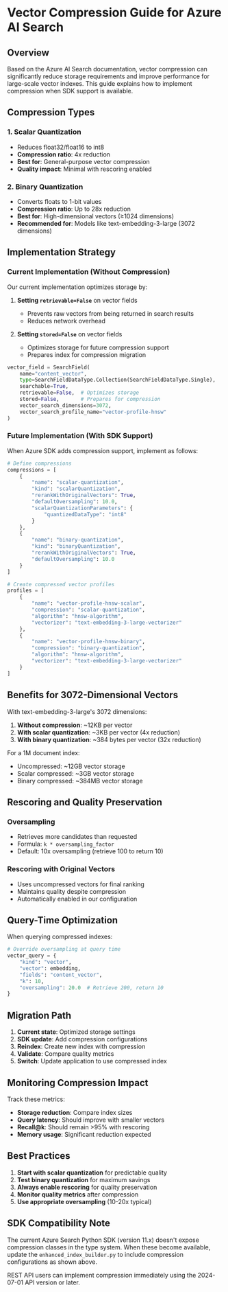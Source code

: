 # Vector Compression Guide for Azure AI Search

## Overview

Based on the Azure AI Search documentation, vector compression can significantly reduce storage requirements and improve performance for large-scale vector indexes. This guide explains how to implement compression when SDK support is available.

## Compression Types

### 1. **Scalar Quantization**
- Reduces float32/float16 to int8
- **Compression ratio**: 4x reduction
- **Best for**: General-purpose vector compression
- **Quality impact**: Minimal with rescoring enabled

### 2. **Binary Quantization**
- Converts floats to 1-bit values
- **Compression ratio**: Up to 28x reduction
- **Best for**: High-dimensional vectors (≥1024 dimensions)
- **Recommended for**: Models like text-embedding-3-large (3072 dimensions)

## Implementation Strategy

### Current Implementation (Without Compression)

Our current implementation optimizes storage by:

1. **Setting `retrievable=False`** on vector fields
   - Prevents raw vectors from being returned in search results
   - Reduces network overhead

2. **Setting `stored=False`** on vector fields
   - Optimizes storage for future compression support
   - Prepares index for compression migration

```python
vector_field = SearchField(
    name="content_vector",
    type=SearchFieldDataType.Collection(SearchFieldDataType.Single),
    searchable=True,
    retrievable=False,  # Optimizes storage
    stored=False,       # Prepares for compression
    vector_search_dimensions=3072,
    vector_search_profile_name="vector-profile-hnsw"
)
```

### Future Implementation (With SDK Support)

When Azure SDK adds compression support, implement as follows:

```python
# Define compressions
compressions = [
    {
        "name": "scalar-quantization",
        "kind": "scalarQuantization",
        "rerankWithOriginalVectors": True,
        "defaultOversampling": 10.0,
        "scalarQuantizationParameters": {
            "quantizedDataType": "int8"
        }
    },
    {
        "name": "binary-quantization",
        "kind": "binaryQuantization",
        "rerankWithOriginalVectors": True,
        "defaultOversampling": 10.0
    }
]

# Create compressed vector profiles
profiles = [
    {
        "name": "vector-profile-hnsw-scalar",
        "compression": "scalar-quantization",
        "algorithm": "hnsw-algorithm",
        "vectorizer": "text-embedding-3-large-vectorizer"
    },
    {
        "name": "vector-profile-hnsw-binary",
        "compression": "binary-quantization",
        "algorithm": "hnsw-algorithm",
        "vectorizer": "text-embedding-3-large-vectorizer"
    }
]
```

## Benefits for 3072-Dimensional Vectors

With text-embedding-3-large's 3072 dimensions:

1. **Without compression**: ~12KB per vector
2. **With scalar quantization**: ~3KB per vector (4x reduction)
3. **With binary quantization**: ~384 bytes per vector (32x reduction)

For a 1M document index:
- Uncompressed: ~12GB vector storage
- Scalar compressed: ~3GB vector storage
- Binary compressed: ~384MB vector storage

## Rescoring and Quality Preservation

### Oversampling
- Retrieves more candidates than requested
- Formula: `k * oversampling_factor`
- Default: 10x oversampling (retrieve 100 to return 10)

### Rescoring with Original Vectors
- Uses uncompressed vectors for final ranking
- Maintains quality despite compression
- Automatically enabled in our configuration

## Query-Time Optimization

When querying compressed indexes:

```python
# Override oversampling at query time
vector_query = {
    "kind": "vector",
    "vector": embedding,
    "fields": "content_vector",
    "k": 10,
    "oversampling": 20.0  # Retrieve 200, return 10
}
```

## Migration Path

1. **Current state**: Optimized storage settings
2. **SDK update**: Add compression configurations
3. **Reindex**: Create new index with compression
4. **Validate**: Compare quality metrics
5. **Switch**: Update application to use compressed index

## Monitoring Compression Impact

Track these metrics:
- **Storage reduction**: Compare index sizes
- **Query latency**: Should improve with smaller vectors
- **Recall@k**: Should remain >95% with rescoring
- **Memory usage**: Significant reduction expected

## Best Practices

1. **Start with scalar quantization** for predictable quality
2. **Test binary quantization** for maximum savings
3. **Always enable rescoring** for quality preservation
4. **Monitor quality metrics** after compression
5. **Use appropriate oversampling** (10-20x typical)

## SDK Compatibility Note

The current Azure Search Python SDK (version 11.x) doesn't expose compression classes in the type system. When these become available, update the `enhanced_index_builder.py` to include compression configurations as shown above.

REST API users can implement compression immediately using the 2024-07-01 API version or later.